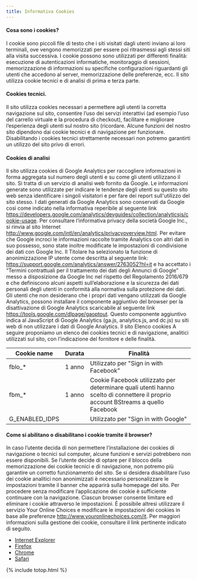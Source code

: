 ```yaml
---
title: Informativa Cookies
---
```


#### Cosa sono i cookies?
I cookie sono piccoli file di testo che i siti visitati dagli utenti inviano ai loro terminali, ove vengono memorizzati per essere poi ritrasmessi agli stessi siti alla visita successiva. I cookie possono sono utilizzati per differenti finalità: esecuzione di autenticazioni informatiche, monitoraggio di sessioni, memorizzazione di informazioni su specifiche configurazioni riguardanti gli utenti che accedono al server, memorizzazione delle preferenze, ecc. Il sito utilizza cookie tecnici e di analisi di prima e terza parte.

#### Cookies tecnici.
Il sito utilizza cookies necessari a permettere agli utenti la corretta navigazione sul sito, consentire l’uso dei servizi interattivi (ad esempio l’uso del carrello virtuale e la procedura di checkout), facilitare e migliorare l’esperienza degli utenti sul nostro sito (ricordare. Alcune funzioni del nostro sito dipendono dai cookie tecnici e di navigazione per funzionare. Disabilitando i cookies tecnici strettamente necessari non potremo garantirti un utilizzo del sito privo di errori.

#### Cookies di analisi
Il sito utilizza cookies di Google Analytics per raccogliere informazioni in forma aggregata sul numero degli utenti e su come gli utenti utilizzano il sito. Si tratta di un servizio di analisi web fornito da Google. Le informazioni generate sono utilizzate per indicare le tendenze degli utenti su questo sito web senza identificare i singoli visitatori e per fare dei report sull'utilizzo del sito stesso. I dati generati da Google Analytics sono conservati da Google così come indicato nella informativa reperibile al seguente link <https://developers.google.com/analytics/devguides/collection/analyticsjs/cookie-usage>. Per consultare l’informativa privacy della società Google Inc., si rinvia al sito Internet <http://www.google.com/intl/en/analytics/privacyoverview.html>. Per evitare che Google incroci le informazioni raccolte tramite Analytics con altri dati in suo possesso, sono state inoltre modificate le impostazioni di condivisione dei dati con Google Inc. Il Titolare ha selezionato la funzione di anonimizzazione IP utente come descritta al seguente link: <https://support.google.com/analytics/answer/2763052?hl=it> e ha accettato i “Termini contrattuali per il trattamento dei dati degli Annunci di Google”  messo a disposizione da Google Inc nel rispetto del Regolamento 2016/679 e che definiscono alcuni aspetti sull’elaborazione e la sicurezza dei dati personali degli utenti in conformità alla normativa sulla protezione dei dati. Gli utenti che non desiderano che i propri dati vengano utilizzati da Google Analytics, possono installare il componente aggiuntivo del browser per la disattivazione di Google Analytics scaricabile al seguente link <https://tools.google.com/dlpage/gaoptout>. Questo componente aggiuntivo indica al JavaScript di Google Analytics (ga.js, analytics.js, and dc.js) su siti web di non utilizzare i dati di Google Analytics. Il sito
Elenco cookies
A seguire proponiamo un elenco dei cookies tecnici e di navigazione, analitici utilizzati sul sito, con l’indicazione del fornitore e delle finalità.
 

| Cookie name        | Durata           | Finalità                          |
| ------------------ |--------------------| ---------------------------------|
| fblo_*             | 1 anno             | Utilizzato per  "Sign in with Facebook” |
| fbm_*              | 1 anno             | Cookie Facebook utilizzato per determinare quali utenti hanno scelto di connettere il proprio account BStreams a quello Facebook |
| G_ENABLED_IDPS     |                    | Utilizzato per "Sign in with Google"   |


#### Come si abilitano o disabilitano i cookie tramite il browser?
In caso l’utente decida di non permettere l’installazione dei cookies di navigazione o tecnici sul computer, alcune funzioni e servizi potrebbero non essere disponibili. Se l’utente decide di optare per il blocco della memorizzazione dei cookie tecnici e di navigazione, non potremo più garantire un corretto funzionamento del sito. Se si desidera disabilitare l’uso dei cookie analitici non anonimizzati è necessario personalizzare le impostazioni tramite il banner che apparirà sulla homepage del sito. Per procedere senza modificare l’applicazione dei cookie è sufficiente continuare con la navigazione. Ciascun browser consente limitare ed eliminare i cookie attraverso le impostazioni. È possibile altresì utilizzare il servizio Your Online Choices e modificare le impostazioni dei cookies in base alle preferenze <http://www.youronlinechoices.com/it>. Per maggiori informazioni sulla gestione dei cookie, consultare il link pertinente indicato di seguito.
- [Internet Explorer](http://www.microsoft.com/privacystatement/it-it/core/default.aspx)
- [Firefox](https://support.mozilla.org/it/kb/Gestione%20dei%20cookie?redirectlocale=en-US&redirectslug=Cookies)
- [Chrome](https://support.google.com/chrome/answer/95647?hl=it)
- [Safari](https://support.apple.com/kb/PH5042?locale=en_US)


{% include totop.html %}

